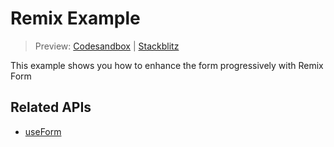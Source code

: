 # Remix Example

> Preview: [Codesandbox](https://codesandbox.io/s/github/edmundhung/conform/tree/main/examples/remix) \| [Stackblitz](https://stackblitz.com/github/edmundhung/conform/tree/main/examples/remix)

This example shows you how to enhance the form progressively with Remix Form

## Related APIs

- [useForm](../../packages/conform-react#useForm)
